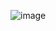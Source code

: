 ![image](https://github.com/ilrexho2011/Project-EULER-Possible-Solutions-Problems-101_to_200/assets/61479363/b2497b97-64ab-4dc3-9b04-69ad668aa302)

